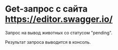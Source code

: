 # Get-запрос с сайта https://editor.swagger.io/

Запрос на вывод животных со статусом "pending".

Результат запроса выводится в консоль.
